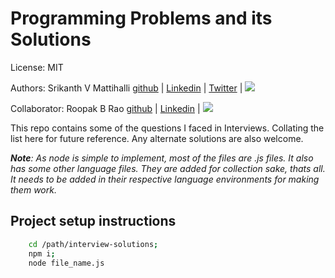 # Programming Problems and its Solutions

License: MIT

Authors: Srikanth V Mattihalli [github](https://github.com/srikantmatihali) | [Linkedin](https://www.linkedin.com/in/srikanthvmattihalli/) | [Twitter](https://twitter.com/srikantmatihali/) | <a href="mailto:srikantmatihali@gmail.com?"><img src="https://img.shields.io/badge/gmail-%23DD0031.svg?&style=for-the-badge&logo=gmail&logoColor=white"/></a>

Collaborator: Roopak B Rao [github](https://github.com/roopak24) | [Linkedin](https://www.linkedin.com/in/roopakrao/) | <a href="mailto:roopak24@gmail.com?"><img src="https://img.shields.io/badge/gmail-%23DD0031.svg?&style=for-the-badge&logo=gmail&logoColor=white"/></a>

This repo contains some of the questions I faced in Interviews. Collating the list here for future reference. Any alternate solutions are also welcome. 

_**Note**: As node is simple to implement, most of the files are .js files. It also has some other language files. They are added for collection sake, thats all. It needs to be added in their respective language environments for making them work._

## Project setup instructions

```sh
    cd /path/interview-solutions;
    npm i;
    node file_name.js
```
